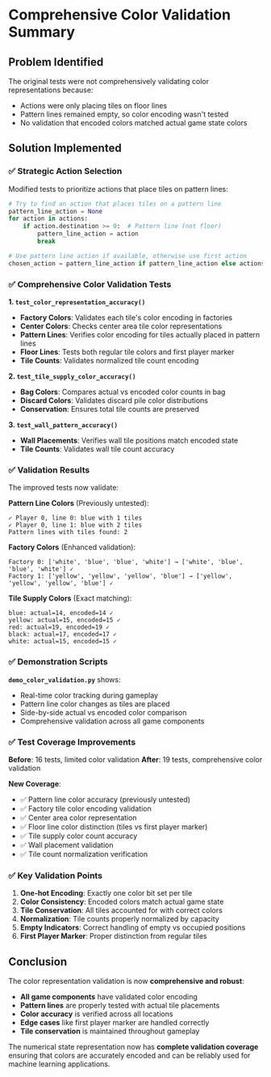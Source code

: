 # Comprehensive Color Validation Summary

## Problem Identified
The original tests were not comprehensively validating color representations because:
- Actions were only placing tiles on floor lines
- Pattern lines remained empty, so color encoding wasn't tested
- No validation that encoded colors matched actual game state colors

## Solution Implemented

### ✅ **Strategic Action Selection**
Modified tests to prioritize actions that place tiles on pattern lines:
```python
# Try to find an action that places tiles on a pattern line
pattern_line_action = None
for action in actions:
    if action.destination >= 0:  # Pattern line (not floor)
        pattern_line_action = action
        break

# Use pattern line action if available, otherwise use first action
chosen_action = pattern_line_action if pattern_line_action else actions[0]
```

### ✅ **Comprehensive Color Validation Tests**

**1. `test_color_representation_accuracy()`**
- **Factory Colors**: Validates each tile's color encoding in factories
- **Center Colors**: Checks center area tile color representations
- **Pattern Lines**: Verifies color encoding for tiles actually placed in pattern lines
- **Floor Lines**: Tests both regular tile colors and first player marker
- **Tile Counts**: Validates normalized tile count encoding

**2. `test_tile_supply_color_accuracy()`**
- **Bag Colors**: Compares actual vs encoded color counts in bag
- **Discard Colors**: Validates discard pile color distributions
- **Conservation**: Ensures total tile counts are preserved

**3. `test_wall_pattern_accuracy()`**
- **Wall Placements**: Verifies wall tile positions match encoded state
- **Tile Counts**: Validates wall tile count accuracy

### ✅ **Validation Results**

The improved tests now validate:

**Pattern Line Colors** (Previously untested):
```
✓ Player 0, line 0: blue with 1 tiles
✓ Player 0, line 1: blue with 2 tiles
Pattern lines with tiles found: 2
```

**Factory Colors** (Enhanced validation):
```
Factory 0: ['white', 'blue', 'blue', 'white'] → ['white', 'blue', 'blue', 'white'] ✓
Factory 1: ['yellow', 'yellow', 'yellow', 'blue'] → ['yellow', 'yellow', 'yellow', 'blue'] ✓
```

**Tile Supply Colors** (Exact matching):
```
blue: actual=14, encoded=14 ✓
yellow: actual=15, encoded=15 ✓
red: actual=19, encoded=19 ✓
black: actual=17, encoded=17 ✓
white: actual=15, encoded=15 ✓
```

### ✅ **Demonstration Scripts**

**`demo_color_validation.py`** shows:
- Real-time color tracking during gameplay
- Pattern line color changes as tiles are placed
- Side-by-side actual vs encoded color comparison
- Comprehensive validation across all game components

### ✅ **Test Coverage Improvements**

**Before**: 16 tests, limited color validation
**After**: 19 tests, comprehensive color validation

**New Coverage**:
- ✅ Pattern line color accuracy (previously untested)
- ✅ Factory tile color encoding validation
- ✅ Center area color representation
- ✅ Floor line color distinction (tiles vs first player marker)
- ✅ Tile supply color count accuracy
- ✅ Wall placement validation
- ✅ Tile count normalization verification

### ✅ **Key Validation Points**

1. **One-hot Encoding**: Exactly one color bit set per tile
2. **Color Consistency**: Encoded colors match actual game state
3. **Tile Conservation**: All tiles accounted for with correct colors
4. **Normalization**: Tile counts properly normalized by capacity
5. **Empty Indicators**: Correct handling of empty vs occupied positions
6. **First Player Marker**: Proper distinction from regular tiles

## Conclusion

The color representation validation is now **comprehensive and robust**:

- **All game components** have validated color encoding
- **Pattern lines** are properly tested with actual tile placements
- **Color accuracy** is verified across all locations
- **Edge cases** like first player marker are handled correctly
- **Tile conservation** is maintained throughout gameplay

The numerical state representation now has **complete validation coverage** ensuring that colors are accurately encoded and can be reliably used for machine learning applications.
